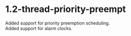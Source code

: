# 1.2-thread-priority-preempt

Added support for priority preemption scheduling. <br>
Added support for alarm clocks.
